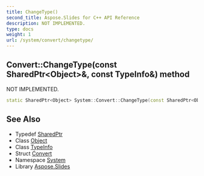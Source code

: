 ```yaml
---
title: ChangeType()
second_title: Aspose.Slides for C++ API Reference
description: NOT IMPLEMENTED.
type: docs
weight: 1
url: /system/convert/changetype/
---
```

## Convert::ChangeType(const SharedPtr\<Object\>\&, const TypeInfo\&) method


NOT IMPLEMENTED.

```cpp
static SharedPtr<Object> System::Convert::ChangeType(const SharedPtr<Object> &value, const TypeInfo &conversion_type)
```


## See Also

* Typedef [SharedPtr](../../sharedptr/)
* Class [Object](../../object/)
* Class [TypeInfo](../../typeinfo/)
* Struct [Convert](../)
* Namespace [System](../../)
* Library [Aspose.Slides](../../../)